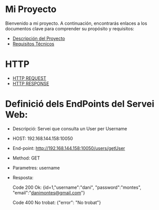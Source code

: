 # Mi Proyecto

Bienvenido a mi proyecto. A continuación, encontrarás enlaces a los documentos clave para comprender su propósito y requisitos:

- [Descripción del Proyecto](descripcion.md)
- [Requisitos Técnicos](requisitos.md)

# HTTP

- [HTTP REQUEST](HTTPRequest.md)
- [HTTP RESPONSE](HTTPResponse.md)

# Definició dels EndPoints del Servei Web:

  - Descripció: Servei que consulta un User per Username
  - HOST: 192.168.144.158:10050
  - End-point: http://192.168.144.158:10050/users/getUser
  - Method: GET
  - Parametres: username
  - Resposta:
    
    Code 200 Ok: {id=1,"username":"dani", "password":"montes", "email":"danimontes@gmail.com"}

    Code 400 No trobat: {"error": "No trobat"}
